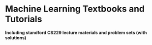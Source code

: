 # Machine Learning Textbooks and Tutorials  
**Including standford CS229 lecture materials and problem sets (with solutions)**